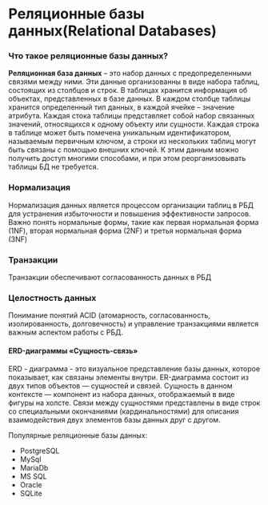 # Реляционные базы данных(Relational Databases)

### **Что такое реляционные базы данных?**

**Реляционная база данных** – это набор данных с предопределенными связями между ними. Эти данные организованны в виде набора таблиц, состоящих из столбцов и строк. В таблицах хранится информация об объектах, представленных в базе данных. В каждом столбце таблицы хранится определенный тип данных, в каждой ячейке – значение атрибута. Каждая стока таблицы представляет собой набор связанных значений, относящихся к одному объекту или сущности. Каждая строка в таблице может быть помечена уникальным идентификатором, называемым первичным ключом, а строки из нескольких таблиц могут быть связаны с помощью внешних ключей. К этим данным можно получить доступ многими способами, и при этом реорганизовывать таблицы БД не требуется.

### Нормализация&#x20;

Нормализация данных является процессом организации таблиц в РБД для устранения избыточности и повышения эффективности запросов. Важно понять нормальные формы, такие как первая нормальная форма (1NF), вторая нормальная форма (2NF) и третья нормальная форма (3NF)

### Транзакции

Транзакции обеспечивают согласованность данных в РБД

### Целостность данных

Понимание понятий ACID (атомарность, согласованность, изолированность, долговечность) и управление транзакциями является важным аспектом работы с РБД.



#### ERD-диаграммы «Сущность-связь»

ERD - диаграмма - это визуальное представление базы данных, которое показывает, как связаны элементы внутри. ER-диаграмма состоит из двух типов объектов — сущностей и связей. Сущность в данном контексте — компонент из набора данных, отображаемый в виде фигуры на холсте. Связи между сущностями представлены в виде строк со специальными окончаниями (кардинальностями) для описания взаимодействия двух элементов базы данных друг с другом.



Популярные реляционные базы данных:

* PostgreSQL
* MySql
* MariaDb
* MS SQL
* Oracle
* SQLite
